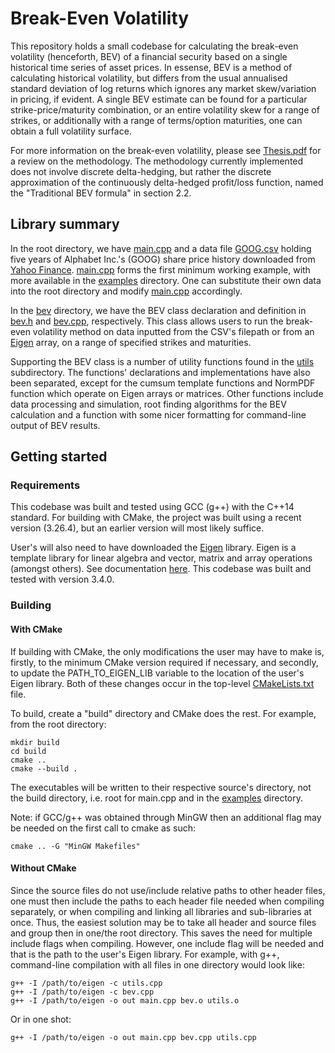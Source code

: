 # Break-Even Volatility

This repository holds a small codebase for calculating the break-even volatility (henceforth, BEV) of a financial security based on a single historical time series of asset prices. In essense, BEV is a method of calculating historical volatility, but differs from the usual annualised standard deviation of log returns which ignores any market skew/variation in pricing, if evident. A single BEV estimate can be found for a particular strike-price/maturity combination, or an entire volatility skew for a range of strikes, or additionally with a range of terms/option maturities, one can obtain a full volatility surface.

For more information on the break-even volatility, please see [Thesis.pdf](Thesis.pdf) for a review on the methodology. The methodology currently implemented does not involve discrete delta-hedging, but rather the discrete approximation of the continuously delta-hedged profit/loss function, named the "Traditional BEV formula" in section 2.2.

## Library summary

In the root directory, we have [main.cpp](main.cpp) and a data file [GOOG.csv](GOOG.csv) holding five years of Alphabet Inc.'s (GOOG) share price history downloaded from [Yahoo Finance](https://finance.yahoo.com/quote/GOOG/history?p=GOOG). [main.cpp](main.cpp) forms the first minimum working example, with more available in the [examples](examples) directory. One can substitute their own data into the root directory and modify [main.cpp](main.cpp) accordingly.

In the [bev](bev) directory, we have the BEV class declaration and definition in [bev.h](bev/bev.h) and [bev.cpp](bev/bev.cpp), respectively. This class allows users to run the break-even volatility method on data inputted from the CSV's filepath or from an [Eigen](https://eigen.tuxfamily.org/index.php?title=Main_Page) array, on a range of specified strikes and maturities.

Supporting the BEV class is a number of utility functions found in the [utils](bev/utils) subdirectory. The functions' declarations and implementations have also been separated, except for the cumsum template functions and NormPDF function which operate on Eigen arrays or matrices. Other functions include data processing and simulation, root finding algorithms for the BEV calculation and a function with some nicer formatting for command-line output of BEV results.

## Getting started

### Requirements

This codebase was built and tested using GCC (g++) with the C++14 standard. For building with CMake, the project was built using a recent version (3.26.4), but an earlier version will most likely suffice.

User's will also need to have downloaded the [Eigen](https://eigen.tuxfamily.org/index.php?title=Main_Page) library. Eigen is a template library for linear algebra and vector, matrix and array operations (amongst others). See documentation [here](https://eigen.tuxfamily.org/dox/). This codebase was built and tested with version 3.4.0.

### Building 

#### With CMake

If building with CMake, the only modifications the user may have to make is, firstly, to the minimum CMake version required if necessary, and secondly, to update the PATH_TO_EIGEN_LIB variable to the location of the user's Eigen library. Both of these changes occur in the top-level [CMakeLists.txt](CMakeLists.txt) file.

To build, create a "build" directory and CMake does the rest. For example, from the root directory:
```
mkdir build
cd build
cmake ..
cmake --build .
```
The executables will be written to their respective source's directory, not the build directory, i.e. root for main.cpp and in the [examples](examples) directory.

Note: if GCC/g++ was obtained through MinGW then an additional flag may be needed on the first call to cmake as such:
```
cmake .. -G "MinGW Makefiles"
```

#### Without CMake

Since the source files do not use/include relative paths to other header files, one must then include the paths to each header file needed when compiling separately, or when compiling and linking all libraries and sub-libraries at once. Thus, the easiest solution may be to take all header and source files and group then in one/the root directory. This saves the need for multiple include flags when compiling. However, one include flag will be needed and that is the path to the user's Eigen library. For example, with g++, command-line compilation with all files in one directory would look like:
```
g++ -I /path/to/eigen -c utils.cpp
g++ -I /path/to/eigen -c bev.cpp
g++ -I /path/to/eigen -o out main.cpp bev.o utils.o
```
Or in one shot:
```
g++ -I /path/to/eigen -o out main.cpp bev.cpp utils.cpp
```
